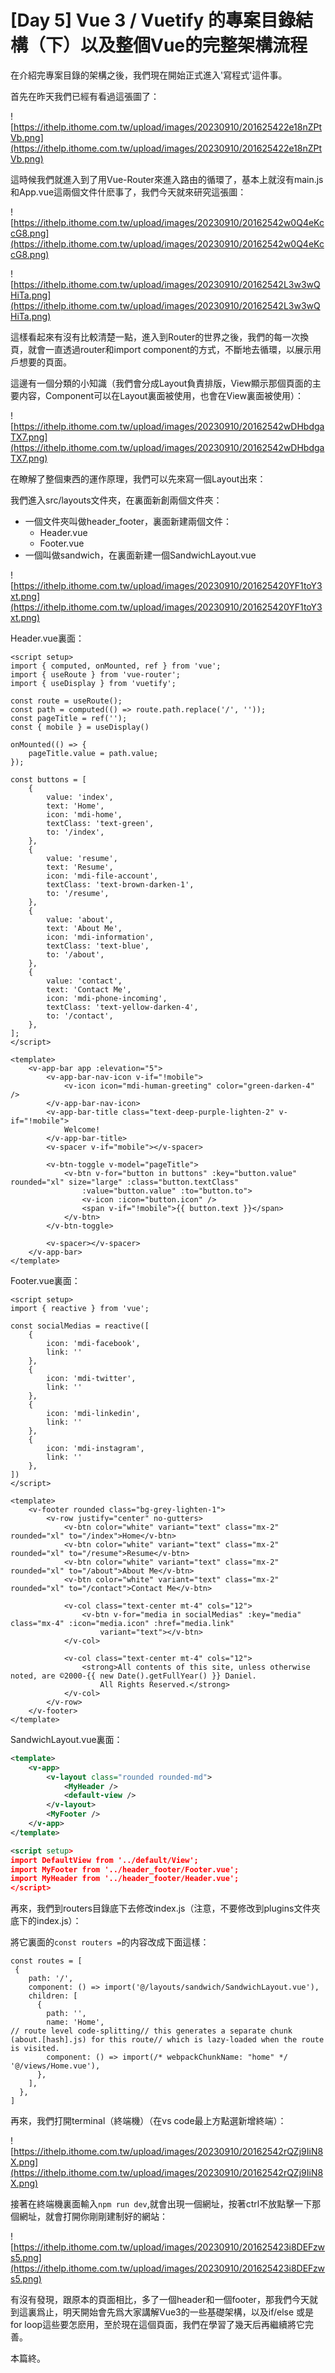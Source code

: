 # [Day 5] Vue 3 / Vuetify 的專案目錄結構（下）以及整個Vue的完整架構流程

在介紹完專案目錄的架構之後，我們現在開始正式進入'寫程式'這件事。

首先在昨天我們已經有看過這張圖了：

![https://ithelp.ithome.com.tw/upload/images/20230910/201625422e18nZPtVb.png](https://ithelp.ithome.com.tw/upload/images/20230910/201625422e18nZPtVb.png)

這時候我們就進入到了用Vue-Router來進入路由的循環了，基本上就沒有main.js和App.vue這兩個文件什麽事了，我們今天就來研究這張圖：

![https://ithelp.ithome.com.tw/upload/images/20230910/20162542w0Q4eKccG8.png](https://ithelp.ithome.com.tw/upload/images/20230910/20162542w0Q4eKccG8.png)

![https://ithelp.ithome.com.tw/upload/images/20230910/20162542L3w3wQHiTa.png](https://ithelp.ithome.com.tw/upload/images/20230910/20162542L3w3wQHiTa.png)

這樣看起來有沒有比較清楚一點，進入到Router的世界之後，我們的每一次換頁，就會一直透過router和import component的方式，不斷地去循環，以展示用戶想要的頁面。

這邊有一個分類的小知識（我們會分成Layout負責排版，View顯示那個頁面的主要内容，Component可以在Layout裏面被使用，也會在View裏面被使用）：

![https://ithelp.ithome.com.tw/upload/images/20230910/20162542wDHbdgaTX7.png](https://ithelp.ithome.com.tw/upload/images/20230910/20162542wDHbdgaTX7.png)

在瞭解了整個東西的運作原理，我們可以先來寫一個Layout出來：

我們進入src/layouts文件夾，在裏面新創兩個文件夾：

- 一個文件夾叫做header_footer，裏面新建兩個文件：
    - Header.vue
    - Footer.vue
- 一個叫做sandwich，在裏面新建一個SandwichLayout.vue

![https://ithelp.ithome.com.tw/upload/images/20230910/201625420YF1toY3xt.png](https://ithelp.ithome.com.tw/upload/images/20230910/201625420YF1toY3xt.png)

Header.vue裏面：

```
<script setup>
import { computed, onMounted, ref } from 'vue';
import { useRoute } from 'vue-router';
import { useDisplay } from 'vuetify';

const route = useRoute();
const path = computed(() => route.path.replace('/', ''));
const pageTitle = ref('');
const { mobile } = useDisplay()

onMounted(() => {
    pageTitle.value = path.value;
});

const buttons = [
    {
        value: 'index',
        text: 'Home',
        icon: 'mdi-home',
        textClass: 'text-green',
        to: '/index',
    },
    {
        value: 'resume',
        text: 'Resume',
        icon: 'mdi-file-account',
        textClass: 'text-brown-darken-1',
        to: '/resume',
    },
    {
        value: 'about',
        text: 'About Me',
        icon: 'mdi-information',
        textClass: 'text-blue',
        to: '/about',
    },
    {
        value: 'contact',
        text: 'Contact Me',
        icon: 'mdi-phone-incoming',
        textClass: 'text-yellow-darken-4',
        to: '/contact',
    },
];
</script>

<template>
    <v-app-bar app :elevation="5">
        <v-app-bar-nav-icon v-if="!mobile">
            <v-icon icon="mdi-human-greeting" color="green-darken-4" />
        </v-app-bar-nav-icon>
        <v-app-bar-title class="text-deep-purple-lighten-2" v-if="!mobile">
            Welcome!
        </v-app-bar-title>
        <v-spacer v-if="mobile"></v-spacer>

        <v-btn-toggle v-model="pageTitle">
            <v-btn v-for="button in buttons" :key="button.value" rounded="xl" size="large" :class="button.textClass"
                :value="button.value" :to="button.to">
                <v-icon :icon="button.icon" />
                <span v-if="!mobile">{{ button.text }}</span>
            </v-btn>
        </v-btn-toggle>

        <v-spacer></v-spacer>
    </v-app-bar>
</template>

```

Footer.vue裏面：

```
<script setup>
import { reactive } from 'vue';

const socialMedias = reactive([
    {
        icon: 'mdi-facebook',
        link: ''
    },
    {
        icon: 'mdi-twitter',
        link: ''
    },
    {
        icon: 'mdi-linkedin',
        link: ''
    },
    {
        icon: 'mdi-instagram',
        link: ''
    },
])
</script>

<template>
    <v-footer rounded class="bg-grey-lighten-1">
        <v-row justify="center" no-gutters>
            <v-btn color="white" variant="text" class="mx-2" rounded="xl" to="/index">Home</v-btn>
            <v-btn color="white" variant="text" class="mx-2" rounded="xl" to="/resume">Resume</v-btn>
            <v-btn color="white" variant="text" class="mx-2" rounded="xl" to="/about">About Me</v-btn>
            <v-btn color="white" variant="text" class="mx-2" rounded="xl" to="/contact">Contact Me</v-btn>

            <v-col class="text-center mt-4" cols="12">
                <v-btn v-for="media in socialMedias" :key="media" class="mx-4" :icon="media.icon" :href="media.link"
                    variant="text"></v-btn>
            </v-col>

            <v-col class="text-center mt-4" cols="12">
                <strong>All contents of this site, unless otherwise noted, are ©2000-{{ new Date().getFullYear() }} Daniel.
                    All Rights Reserved.</strong>
            </v-col>
        </v-row>
    </v-footer>
</template>

```

SandwichLayout.vue裏面：

```xml
<template>
    <v-app>
        <v-layout class="rounded rounded-md">
            <MyHeader />
            <default-view />
        </v-layout>
        <MyFooter />
    </v-app>
</template>

<script setup>
import DefaultView from '../default/View';
import MyFooter from '../header_footer/Footer.vue';
import MyHeader from '../header_footer/Header.vue';
</script>

```

再來，我們到routers目錄底下去修改index.js（注意，不要修改到plugins文件夾底下的index.js）：

將它裏面的`const routers =`的内容改成下面這樣：

```tsx
const routes = [
 {
    path: '/',
    component: () => import('@/layouts/sandwich/SandwichLayout.vue'),
    children: [
      {
        path: '',
        name: 'Home',
// route level code-splitting// this generates a separate chunk (about.[hash].js) for this route// which is lazy-loaded when the route is visited.
        component: () => import(/* webpackChunkName: "home" */ '@/views/Home.vue'),
      },
    ],
  },
]

```

再來，我們打開terminal（終端機）（在vs code最上方點選新增終端）：

![https://ithelp.ithome.com.tw/upload/images/20230910/20162542rQZj9IiN8X.png](https://ithelp.ithome.com.tw/upload/images/20230910/20162542rQZj9IiN8X.png)

接著在終端機裏面輸入`npm run dev`,就會出現一個網址，按著ctrl不放點擊一下那個網址，就會打開你剛剛建制好的網站：

![https://ithelp.ithome.com.tw/upload/images/20230910/201625423i8DEFzws5.png](https://ithelp.ithome.com.tw/upload/images/20230910/201625423i8DEFzws5.png)

有沒有發現，跟原本的頁面相比，多了一個header和一個footer，那我們今天就到這裏爲止，明天開始會先爲大家講解Vue3的一些基礎架構，以及if/else 或是 for loop這些要怎麽用，至於現在這個頁面，我們在學習了幾天后再繼續將它完善。

本篇終。